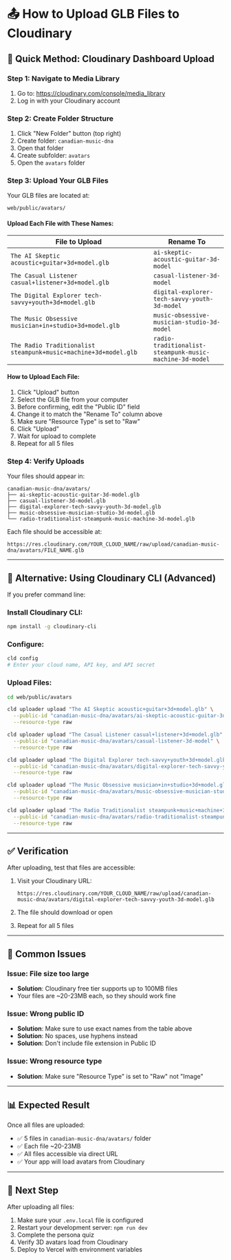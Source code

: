 # 📤 How to Upload GLB Files to Cloudinary

## 🚀 **Quick Method: Cloudinary Dashboard Upload**

### **Step 1: Navigate to Media Library**
1. Go to: https://cloudinary.com/console/media_library
2. Log in with your Cloudinary account

### **Step 2: Create Folder Structure**
1. Click "New Folder" button (top right)
2. Create folder: `canadian-music-dna`
3. Open that folder
4. Create subfolder: `avatars`
5. Open the `avatars` folder

### **Step 3: Upload Your GLB Files**

Your GLB files are located at:
```
web/public/avatars/
```

#### **Upload Each File with These Names:**

| File to Upload | Rename To |
|---------------|-----------|
| `The AI Skeptic acoustic+guitar+3d+model.glb` | `ai-skeptic-acoustic-guitar-3d-model` |
| `The Casual Listener casual+listener+3d+model.glb` | `casual-listener-3d-model` |
| `The Digital Explorer tech-savvy+youth+3d+model.glb` | `digital-explorer-tech-savvy-youth-3d-model` |
| `The Music Obsessive musician+in+studio+3d+model.glb` | `music-obsessive-musician-studio-3d-model` |
| `The Radio Traditionalist steampunk+music+machine+3d+model.glb` | `radio-traditionalist-steampunk-music-machine-3d-model` |

#### **How to Upload Each File:**
1. Click "Upload" button
2. Select the GLB file from your computer
3. Before confirming, edit the "Public ID" field
4. Change it to match the "Rename To" column above
5. Make sure "Resource Type" is set to "Raw"
6. Click "Upload"
7. Wait for upload to complete
8. Repeat for all 5 files

### **Step 4: Verify Uploads**
Your files should appear in:
```
canadian-music-dna/avatars/
├── ai-skeptic-acoustic-guitar-3d-model.glb
├── casual-listener-3d-model.glb
├── digital-explorer-tech-savvy-youth-3d-model.glb
├── music-obsessive-musician-studio-3d-model.glb
└── radio-traditionalist-steampunk-music-machine-3d-model.glb
```

Each file should be accessible at:
```
https://res.cloudinary.com/YOUR_CLOUD_NAME/raw/upload/canadian-music-dna/avatars/FILE_NAME.glb
```

---

## 🔧 **Alternative: Using Cloudinary CLI (Advanced)**

If you prefer command line:

### **Install Cloudinary CLI:**
```bash
npm install -g cloudinary-cli
```

### **Configure:**
```bash
cld config
# Enter your cloud name, API key, and API secret
```

### **Upload Files:**
```bash
cd web/public/avatars

cld uploader upload "The AI Skeptic acoustic+guitar+3d+model.glb" \
  --public-id "canadian-music-dna/avatars/ai-skeptic-acoustic-guitar-3d-model" \
  --resource-type raw

cld uploader upload "The Casual Listener casual+listener+3d+model.glb" \
  --public-id "canadian-music-dna/avatars/casual-listener-3d-model" \
  --resource-type raw

cld uploader upload "The Digital Explorer tech-savvy+youth+3d+model.glb" \
  --public-id "canadian-music-dna/avatars/digital-explorer-tech-savvy-youth-3d-model" \
  --resource-type raw

cld uploader upload "The Music Obsessive musician+in+studio+3d+model.glb" \
  --public-id "canadian-music-dna/avatars/music-obsessive-musician-studio-3d-model" \
  --resource-type raw

cld uploader upload "The Radio Traditionalist steampunk+music+machine+3d+model.glb" \
  --public-id "canadian-music-dna/avatars/radio-traditionalist-steampunk-music-machine-3d-model" \
  --resource-type raw
```

---

## ✅ **Verification**

After uploading, test that files are accessible:

1. Visit your Cloudinary URL:
   ```
   https://res.cloudinary.com/YOUR_CLOUD_NAME/raw/upload/canadian-music-dna/avatars/digital-explorer-tech-savvy-youth-3d-model.glb
   ```

2. The file should download or open

3. Repeat for all 5 files

---

## 🚨 **Common Issues**

### **Issue: File size too large**
- **Solution**: Cloudinary free tier supports up to 100MB files
- Your files are ~20-23MB each, so they should work fine

### **Issue: Wrong public ID**
- **Solution**: Make sure to use exact names from the table above
- **Solution**: No spaces, use hyphens instead
- **Solution**: Don't include file extension in Public ID

### **Issue: Wrong resource type**
- **Solution**: Make sure "Resource Type" is set to "Raw" not "Image"

---

## 📊 **Expected Result**

Once all files are uploaded:
- ✅ 5 files in `canadian-music-dna/avatars/` folder
- ✅ Each file ~20-23MB
- ✅ All files accessible via direct URL
- ✅ Your app will load avatars from Cloudinary

---

## 🎯 **Next Step**

After uploading all files:
1. Make sure your `.env.local` file is configured
2. Restart your development server: `npm run dev`
3. Complete the persona quiz
4. Verify 3D avatars load from Cloudinary
5. Deploy to Vercel with environment variables








